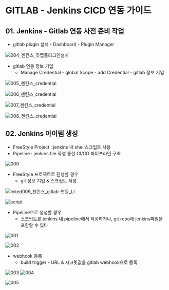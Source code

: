# GITLAB - Jenkins CICD 연동 가이드

## 01. Jenkins - Gitlab 연동 사전 준비 작업

- gitlab plugin 설치 - Dashboard - Plugin Manager

![004_젠킨스_깃랩플러그인설치](https://user-images.githubusercontent.com/25574165/171547940-67a66301-a1a2-4fb2-8164-d24553722207.PNG)

- gitlab 연동 정보 기입
  - Manage Credential - global Scope - add Credential - gitlab 정보 기입

![005_젠킨스_credential](https://user-images.githubusercontent.com/25574165/171548257-531b129d-731e-4024-a5cd-5e516b3c42fd.PNG)

![006_젠킨스_credential](https://user-images.githubusercontent.com/25574165/171548260-1fd6200c-832d-40b5-8c91-3dbaf9abb65d.PNG)

![007_젠킨스_credential](https://user-images.githubusercontent.com/25574165/171548253-3e255c25-2336-4dce-8a69-1d5732c29e77.PNG)


![008_젠킨스_credential](https://user-images.githubusercontent.com/25574165/171548255-8df2496f-4507-4b2c-bbae-dc0c36f8f900.PNG)

## 02. Jenkins 아이템 생성

- FreeStyle Project : jenkins 내 shell스크립트 사용 
- Pipeline : jenkins file 작성 통한 CI/CD 파이프라인 구축 

![000](https://user-images.githubusercontent.com/25574165/171548759-1be34290-17ee-4c06-b707-7a0136b594e4.PNG)

- FreeStyle 프로젝트로 진행할 경우
  - git 정보 기입 & 스크립트 작성

![Inked009_젠킨스_gitlab-연동_LI](https://user-images.githubusercontent.com/25574165/171549756-36561c02-f2a3-4df9-8dd9-a36da9d0bac1.jpg)

![script](https://user-images.githubusercontent.com/25574165/171549947-5d5ed3a3-740b-46de-bab7-d30cc6e36b54.PNG)

- Pipeline으로 생성할 경우
  - 스크립트를 jenkins 내 pipeline에서 작성하거나, git repo에 jenkins파일을 포함할 수 있다

![001](https://user-images.githubusercontent.com/25574165/171551774-3401b3bf-37e1-485c-a2de-9ae0b1b01b24.PNG)

![002](https://user-images.githubusercontent.com/25574165/171551835-a07b22c9-6e97-40df-b3d7-5377c56610d4.PNG)

- webhook 등록
  - build trigger - URL & 시크릿값을 gitlab webhook으로 등록

![003](https://user-images.githubusercontent.com/25574165/171552505-a83c6f51-1728-4e55-bae0-e7e71504f95f.PNG)
![004](https://user-images.githubusercontent.com/25574165/171552511-e935618c-b765-42dc-8609-f42e227e38e6.PNG)

![005](https://user-images.githubusercontent.com/25574165/171552884-2599439f-aa73-4d52-a055-60dbf7a17764.PNG)
